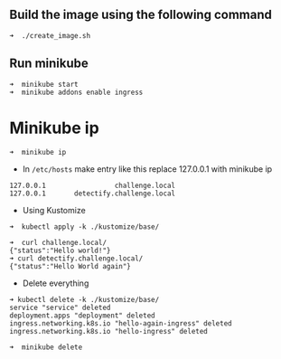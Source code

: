 ## Build the image using the following command

```
➜  ./create_image.sh
```


## Run minikube
```
➜  minikube start  
➜  minikube addons enable ingress 

```

# Minikube ip
```
➜  minikube ip
```

- In `/etc/hosts` make entry like this replace 127.0.0.1 with minikube ip

```
127.0.0.1                 challenge.local
127.0.0.1       detectify.challenge.local
```

- Using Kustomize
```
➜  kubectl apply -k ./kustomize/base/

➜  curl challenge.local/
{"status":"Hello world!"}
➜ curl detectify.challenge.local/    
{"status":"Hello World again"}
```

- Delete everything
```
➜ kubectl delete -k ./kustomize/base/
service "service" deleted
deployment.apps "deployment" deleted
ingress.networking.k8s.io "hello-again-ingress" deleted
ingress.networking.k8s.io "hello-ingress" deleted

➜  minikube delete
```
